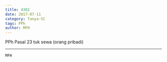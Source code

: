 ```yaml
---
title: 4302
date: 2017-07-11
category: Tanya-SC
tags: PPh
author: MFH
---
```


PPh Pasal 23 tuk sewa (orang pribadi)

---



`MFH`
